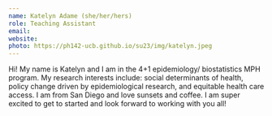 ```yaml
---
name: Katelyn Adame (she/her/hers)
role: Teaching Assistant
email: 
website: 
photo: https://ph142-ucb.github.io/su23/img/katelyn.jpeg
---
```


Hi! My name is Katelyn and I am in the 4+1 epidemiology/ biostatistics MPH program. My research interests include: social determinants of health, policy change driven by epidemiological research, and equitable health care access. I am from San Diego and love sunsets and coffee. I am super excited to get to started and look forward to working with you all!